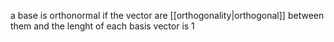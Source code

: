 a base is orthonormal if the vector are [[orthogonality|orthogonal]] between them and the lenght of each basis vector is 1